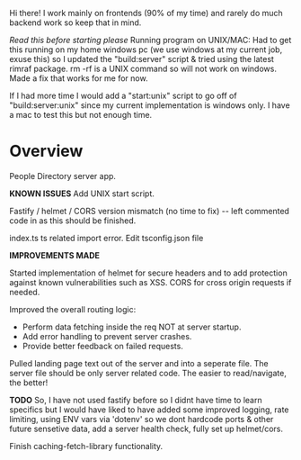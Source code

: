 Hi there! I work mainly on frontends (90% of my time) and rarely do much backend work so keep that in mind.

*Read this before starting please*
Running program on UNIX/MAC: 
Had to get this running on my home windows pc (we use windows at my current job, exuse this) so I updated the "build:server" script & tried using the latest rimraf package. 
rm -rf is a UNIX command so will not work on windows. Made a fix that works for me for now.

If I had more time I would add a "start:unix" script to go off of "build:server:unix" since my current implementation is windows only. 
I have a mac to test this but not enough time. 

# Overview
People Directory server app.

**KNOWN ISSUES**
Add UNIX start script.

Fastify / helmet / CORS version mismatch (no time to fix) -- left commented code in as this should be finished. 

index.ts ts related import error. Edit tsconfig.json file 

**IMPROVEMENTS MADE**

Started implementation of helmet for secure headers and to add protection against known vulnerabilities such as XSS. CORS for cross origin requests if needed.

Improved the overall routing logic: 
- Perform data fetching inside the req NOT at server startup. 
- Add error handling to prevent server crashes.
- Provide better feedback on failed requests.

Pulled landing page text out of the server and into a seperate file. The server file should be only server related code. The easier to read/navigate, the better! 

**TODO**
So, I have not used fastify before so I didnt have time to learn specifics but I would have liked to have added some improved logging, rate limiting, using ENV vars via 'dotenv' so we dont hardcode ports & other future sensetive data, add a server health check, fully set up helmet/cors. 

Finish caching-fetch-library functionality.



